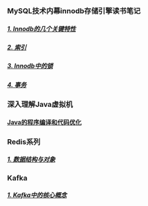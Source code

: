 ### MySQL技术内幕innodb存储引擎读书笔记

##### [1. Innodb的几个关键特性](/innodb/1)
##### [2. 索引](/innodb/2)
##### [3. Innodb中的锁](/innodb/3)
##### [4. 事务](/innodb/4)

### 深入理解Java虚拟机

#### [Java的程序编译和代码优化](/jvm/compiler)

### Redis系列

##### [1. 数据结构与对象 ](/redis/1)

### Kafka

##### [1. Kafka中的核心概念 ](/kafka/1)